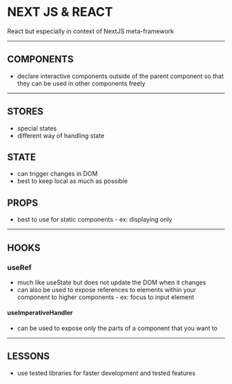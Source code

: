 # NEXT JS & REACT

React but especially in context of NextJS meta-framework

---

## COMPONENTS

- declare interactive components outside of the parent component so that they can be used in other components freely

---

## STORES

- special states
- different way of handling state

## STATE

- can trigger changes in DOM
- best to keep local as much  as possible

## PROPS

- best to use for static components - ex: displaying only

---

## HOOKS

### useRef

- much like useState but does not update the DOM when it changes
- can also be used to expose references to elements within your component to higher components - ex: focus to input element

#### useImperativeHandler

- can be used to expose only the parts of a component that you want to

---

## LESSONS

- use tested libraries for faster development and tested features
